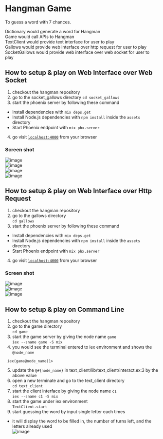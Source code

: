 # Hangman Game
To guess a word with 7 chances.

Dictionary would generate a word for Hangman  
Game would call APIs to Hangman  
TextClient would provide text interface for user to play  
Gallows would provide web interface over http request for user to play  
SocketGallows would provide web interface over web socket for user to play  

## How to setup & play on Web Interface over Web Socket
1. checkout the hangman repository
2. go to the socket_gallows directory
`cd socket_gallows`  
3. start the phoenix server by following these command
  * Install dependencies with `mix deps.get`
  * Install Node.js dependencies with `npm install` inside the `assets` directory
  * Start Phoenix endpoint with `mix phx.server`
4. go visit [`localhost:4000`](http://localhost:4000) from your browser
### Screen shot
![image](https://github.com/ckyyyy/hangman/blob/master/image/web_socket_correct.png)  
![image](https://github.com/ckyyyy/hangman/blob/master/image/web_socket_wrong.png)  
![image](https://github.com/ckyyyy/hangman/blob/master/image/web_socket_won.png)  
![image](https://github.com/ckyyyy/hangman/blob/master/image/web_socket_connection.png)  

## How to setup & play on Web Interface over Http Request
1. checkout the hangman repository  
2. go to the gallows directory  
`cd gallows`  
3. start the phoenix server by following these command
  * Install dependencies with `mix deps.get`
  * Install Node.js dependencies with `npm install` inside the `assets` directory
  * Start Phoenix endpoint with `mix phx.server`
4. go visit [`localhost:4000`](http://localhost:4000) from your browser  
### Screen shot
![image](https://github.com/ckyyyy/hangman/blob/master/image/web_client_correct.png)  
![image](https://github.com/ckyyyy/hangman/blob/master/image/web_client_wrong.png)  
![image](https://github.com/ckyyyy/hangman/blob/master/image/web_client_won.png)  

## How to setup & play on Command Line
1. checkout the hangman repository
2. go to the game directory  
`cd game`  
3. start the game server by giving the node name `game`  
`iex --sname game -S mix `  
4. you would see the terminal entered to iex environment and shows the `@node_name`
```
 iex(game@node_name)1>
```
5. update the `@#{node_name}` in text_client/lib/text_client/interact.ex:3 by the above value  
6. open a new terminate and go to the text_client directory  
`cd text_client`  
7. start the client interface by giving the node name `c1`  
`iex --sname c1 -S mix`  
8. start the game under iex environment  
`TextClient.start`  
9. start guessing the word by input single letter each times  
- it will display the word to be filled in, the number of turns left, and the letters already used  
![image](https://github.com/ckyyyy/hangman/blob/master/image/text_client_interface.png)  
